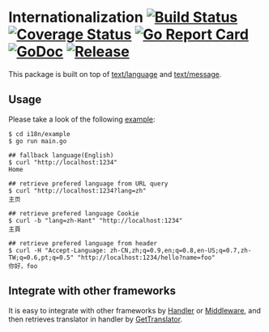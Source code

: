 # Internationalization [![Build Status](https://travis-ci.org/clevergo/i18n.svg?branch=master)](https://travis-ci.org/clevergo/i18n) [![Coverage Status](https://coveralls.io/repos/github/clevergo/i18n/badge.svg?branch=master)](https://coveralls.io/github/clevergo/i18n?branch=master) [![Go Report Card](https://goreportcard.com/badge/github.com/clevergo/i18n)](https://goreportcard.com/report/github.com/clevergo/i18n) [![GoDoc](https://godoc.org/github.com/clevergo/i18n?status.svg)](http://godoc.org/github.com/clevergo/i18n) [![Release](https://img.shields.io/github/release/clevergo/i18n.svg?style=flat-square)](https://github.com/clevergo/i18n/releases)

This package is built on top of [text/language](https://godoc.org/golang.org/x/text/language) and [text/message](https://godoc.org/golang.org/x/text/message).

## Usage

Please take a look of the following [example](example):

```shell
$ cd i18n/example
$ go run main.go
```

```
## fallback language(English)
$ curl "http://localhost:1234"
Home

## retrieve prefered language from URL query
$ curl "http://localhost:1234?lang=zh"
主页

## retrieve prefered language Cookie
$ curl -b "lang=zh-Hant" "http://localhost:1234"
主頁

## retrieve prefered language from header
$ curl -H "Accept-Language: zh-CN,zh;q=0.9,en;q=0.8,en-US;q=0.7,zh-TW;q=0.6,pt;q=0.5" "http://localhost:1234/hello?name=foo"
你好，foo
```

## Integrate with other frameworks

It is easy to integrate with other frameworks by [Handler](https://godoc.org/github.com/clevergo/i18n#Handler) or [Middleware](https://godoc.org/github.com/clevergo/i18n#Middleware), and then retrieves translator in handler by [GetTranslator](https://godoc.org/github.com/clevergo/i18n#GetTranslator).
